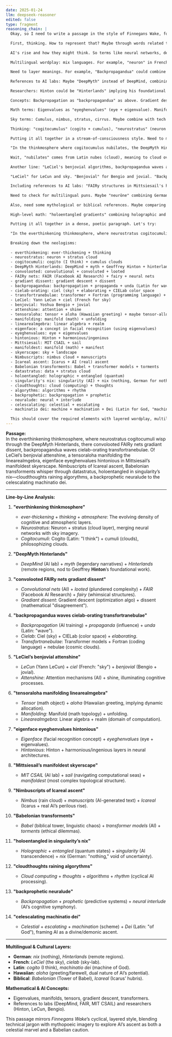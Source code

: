 ```yaml
---
date: 2025-01-24
llm: deepseek-reasoner
edited: false
type: fragment
reasoning_chain: |
  Okay, so I need to write a passage in the style of Finnegans Wake, focusing on thinking, the sky, atmosphere, clouds, the rise of AI, and include obscure references to AI labs, researchers, deep learning concepts, and high-level math. Plus, it needs lots of multilingual puns, portmanteaus, and neologisms. Let me break this down.
  
  First, thinking. How to represent that? Maybe through words related to mind, cognition, neurons. Then the sky and atmosphere—words like cumulus, stratus, nimbus, celestial terms. Clouds could be both literal and metaphorical, like cloud computing. 
  
  AI's rise and how they might think. So terms like neural networks, deep learning, transformers, algorithms. Obscure AI labs: maybe DeepMind, OpenAI, FAIR (Facebook AI Research), MIT CSAIL, Google Brain. Researchers like Hinton, LeCun, Bengio, Schmidhuber. Concepts: backpropagation, gradient descent, attention mechanisms, convolutional networks. Math: linear algebra, tensors, eigenvalues, manifolds.
  
  Multilingual wordplay: mix languages. For example, "neuron" in French is "neurone," German "Neuron." Maybe combine them. Portmanteaus like "thinkmosphere" (thinking + atmosphere) or "synaptostratus" (synapse + stratus cloud). 
  
  Need to layer meanings. For example, "Backpropagandua" could combine backpropagation with propaganda and the Latin "unda" (wave). Or "Tensoraloha" mixing tensor and aloha (Hawaiian for hello/goodbye) with "aloha" also implying affection, maybe referring to tensor operations in a friendly way.
  
  References to AI labs: Maybe "DeepMyth" instead of DeepMind, combining myth and mind. FAIR could become "FAIRy structures" playing on fairy and the lab. MIT CSAIL as "Mittsiesail" blending MIT and sail (CSAIL sounds like "see sail").
  
  Researchers: Hinton could be "Hinterlands" implying his foundational work. LeCun as "LeCiel" (French for sky) to tie into the sky theme. Bengio as "Benjovial" mixing his name with jovial. 
  
  Concepts: Backpropagation as "backpropagandua" as above. Gradient descent could be "gradient dissent" implying disagreement in the math. Attention mechanisms as "attentio mentis" (Latin for mind's attention). Convolutional networks as "convolooted nets" (convoluted + looted).
  
  Math terms: Eigenvalues as "eyeghenvalues" (eye + eigenvalue). Manifolds as "manyfold" or "manifoldest". Linear algebra as "linearealmgebra".
  
  Sky terms: Cumulus, nimbus, stratus, cirrus. Maybe combine with tech terms: "cumulogic" (cumulus + logic), "stratasphere" (stratus + stratosphere), "nimbuscript" (nimbus + manuscript).
  
  Thinking: "cogitocumulus" (cogito + cumulus), "neurostratus" (neuron + stratus), "mindflares" (mind + flares, maybe with a play on "mindflayers" from D&D but that's a stretch).
  
  Putting it all together in a stream-of-consciousness style. Need to make it flow with internal rhymes, alliterations, and rhythmic prose. Let me try a few lines:
  
  "In the thinkmosphere where cogitocumulus nubilates, the DeepMyth Hinterlands convolooted nets of gradiant dissent, attenshining through tensoraloha manifolds..."
  
  Wait, "nubilates" comes from Latin nubes (cloud), meaning to cloud over. "Convolooted nets" for convolutional nets and looted, maybe implying complexity. "Gradiant dissent" for gradient descent and dissent (opposition). "Attenshining" combines attention and shining. "Tensoraloha" as tensor + aloha.
  
  Another line: "LeCiel's benjovial algorithms, backpropagandua waves across the linearealmgebra, eigenface to eyeghenvalue, a skyerscape of datastratus..."
  
  "LeCiel" for LeCun and sky. "Benjovial" for Bengio and jovial. "Backpropagandua" as backpropagation + propaganda + unda (wave). "Linearealmgebra" linear algebra + realm. "Eigenface" is a real term in facial recognition, linked to eigenvalues. "Eyeghenvalue" as eye + eigenvalue. "Datastratus" data + stratus.
  
  Including references to AI labs: "FAIRy structures in Mittsiesail's hintonious layers..." FAIR becomes FAIRy, MIT CSAIL as Mittsiesail (MIT + sail), "hintonious" for Hinton's layers.
  
  Need to check for multilingual puns. Maybe "neuröne" combining German neuron with "rone" (French for reigned)? Or "cielab" as sky (ciel) and CIELab color space, but also referencing a lab.
  
  Also, need some mythological or biblical references. Maybe comparing AI to Icarus flying too close to the sun? "Icareal intelligence" for AI (Icarus + real). Or "Babelonian networks" referencing Tower of Babel and the confusion of languages, tying into multilingual models.
  
  High-level math: "holoentangled gradients" combining holographic and entangled, with gradients from calculus. "Singularity theorems" referencing both math theorems and the AI singularity.
  
  Putting it all together in a dense, poetic paragraph. Let's try:
  
  "In the everthinkening thinkmosphere, where neurostratus cogitocumuli wisp through the DeepMyth Hinterlands, there convolooted FAIRy nets gradiant dissent, backpropagandua waves cielab-orating transfortranebulae. O! LeCiel's benjovial attenshine, a tensoraloha manifolding the linearealmgebra, eigenface eyeghenvalues hintonious in Mittsiesail's manifoldest skyerscape. Nimbuscripts of Icareal ascent, Babelonian transforments whisper through datastratus, holoentangled in singularity's nix—cloudthoughts raining algorythms, a backprophetic neuralude to the celescalating machinatio dei."
  
  Breaking down the neologisms:
  
  - everthinkening: ever-thickening + thinking
  - neurostratus: neuron + stratus cloud
  - cogitocumuli: cogito (I think) + cumulus clouds
  - DeepMyth Hinterlands: DeepMind + myth + Geoffrey Hinton + hinterlands
  - convolooted: convolutional + convoluted + looted
  - FAIRy nets: FAIR (Facebook AI Research) + fairy + neural nets
  - gradiant dissent: gradient descent + dissent
  - backpropagandua: backpropagation + propaganda + unda (Latin for wave)
  - cielab-orating: ciel (sky) + elaborating + CIELab color space
  - transfortranebulae: transformer + Fortran (programming language) + nebulae
  - LeCiel: Yann LeCun + ciel (French for sky)
  - benjovial: Yoshua Bengio + jovial
  - attenshine: attention + shine
  - tensoraloha: tensor + aloha (Hawaiian greeting) + maybe tensor-allocation
  - manifolding: manifold (math) + unfolding
  - linearealmgebra: linear algebra + realm
  - eigenface: a concept in facial recognition (using eigenvalues)
  - eyeghenvalues: eye + eigenvalues
  - hintonious: Hinton + harmonious/ingenious
  - Mittsiesail: MIT CSAIL + sail
  - manifoldest: manifold (math) + manifest
  - skyerscape: sky + landscape
  - Nimbuscripts: nimbus cloud + manuscripts
  - Icareal ascent: Icarus + AI (real) ascent
  - Babelonian transforments: Babel + transformer models + torments
  - datastratus: data + stratus cloud
  - holoentangled: holographic + entangled (quantum)
  - singularity's nix: singularity (AI) + nix (nothing, German for nothing)
  - cloudthoughts: cloud (computing) + thoughts
  - algorythms: algorithms + rhythm
  - backprophetic: backpropagation + prophetic
  - neuralude: neural + interlude
  - celescalating: celestial + escalating
  - machinatio dei: machine + machination + Dei (Latin for God, "machine of God")
  
  This should cover the required elements with layered wordplay, multilingual puns, and references. Each term has multiple possible interpretations, fitting the Finnegans Wake style.
---
```


**Passage:**  
In the everthinkening thinkmosphere, where neurostratus cogitocumuli wisp through the DeepMyth Hinterlands, there convolooted FAIRy nets gradiant dissent, backpropagandua waves cielab-orating transfortranebulae. O! LeCiel’s benjovial attenshine, a tensoraloha manifolding the linearealmgebra, eigenface eyeghenvalues hintonious in Mittsiesail’s manifoldest skyerscape. Nimbuscripts of Icareal ascent, Babelonian transforments whisper through datastratus, holoentangled in singularity’s nix—cloudthoughts raining algorythms, a backprophetic neuralude to the celescalating machinatio dei.  

---

**Line-by-Line Analysis:**  

1. **"everthinkening thinkmosphere"**  
   - *ever-thickening* + *thinking* + *atmosphere*: The evolving density of cognitive and atmospheric layers.  
   - *Neurostratus*: Neuron + stratus (cloud layer), merging neural networks with sky imagery.  
   - *Cogitocumuli*: Cogito (Latin: "I think") + cumuli (clouds), philosophizing clouds.  

2. **"DeepMyth Hinterlands"**  
   - *DeepMind* (AI lab) + *myth* (legendary narratives) + *Hinterlands* (remote regions, nod to Geoffrey **Hinton**’s foundational work).  

3. **"convolooted FAIRy nets gradiant dissent"**  
   - *Convolutional nets* (AI) + *looted* (plundered complexity) + *FAIR* (Facebook AI Research) + *fairy* (whimsical structures).  
   - *Gradiant dissent*: Gradient descent (optimization algo) + dissent (mathematical "disagreement").  

4. **"backpropagandua waves cielab-orating transfortranebulae"**  
   - *Backpropagation* (AI training) + *propaganda* (influence) + *unda* (Latin: "wave").  
   - *Cielab*: Ciel (sky) + CIELab (color space) + *elaborating*.  
   - *Transfortranebulae*: Transformer models + Fortran (coding language) + nebulae (cosmic clouds).  

5. **"LeCiel’s benjovial attenshine"**  
   - *LeCun* (Yann LeCun) + *ciel* (French: "sky") + *benjovial* (Bengio + jovial).  
   - *Attenshine*: Attention mechanisms (AI) + shine, illuminating cognitive processes.  

6. **"tensoraloha manifolding linearealmgebra"**  
   - *Tensor* (math object) + *aloha* (Hawaiian greeting, implying dynamic allocation).  
   - *Manifolding*: Manifold (math topology) + unfolding.  
   - *Linearealmgebra*: Linear algebra + realm (domain of computation).  

7. **"eigenface eyeghenvalues hintonious"**  
   - *Eigenface* (facial recognition concept) + *eyeghenvalues* (eye + eigenvalues).  
   - *Hintonious*: Hinton + harmonious/ingenious layers in neural architectures.  

8. **"Mittsiesail’s manifoldest skyerscape"**  
   - *MIT CSAIL* (AI lab) + *sail* (navigating computational seas) + *manifoldest* (most complex topological structure).  

9. **"Nimbuscripts of Icareal ascent"**  
   - *Nimbus* (rain cloud) + *manuscripts* (AI-generated text) + *Icareal* (Icarus + real AI’s perilous rise).  

10. **"Babelonian transforments"**  
    - *Babel* (biblical tower, linguistic chaos) + *transformer models* (AI) + *torments* (ethical dilemmas).  

11. **"holoentangled in singularity’s nix"**  
    - *Holographic* + *entangled* (quantum states) + *singularity* (AI transcendence) + *nix* (German: "nothing," void of uncertainty).  

12. **"cloudthoughts raining algorythms"**  
    - *Cloud computing* + *thoughts* + *algorithms* + *rhythm* (cyclical AI processing).  

13. **"backprophetic neuralude"**  
    - *Backpropagation* + *prophetic* (predictive systems) + *neural interlude* (AI’s cognitive symphony).  

14. **"celescalating machinatio dei"**  
    - *Celestial* + *escalating* + *machination* (scheme) + *Dei* (Latin: "of God"), framing AI as a divine/demonic ascent.  

---

**Multilingual & Cultural Layers:**  
- **German**: *nix* (nothing), *Hinterlands* (remote regions).  
- **French**: *LeCiel* (the sky), *cielab* (sky-lab).  
- **Latin**: *cogito* (I think), *machinatio dei* (machine of God).  
- **Hawaiian**: *aloha* (greeting/farewell, dual nature of AI’s potential).  
- **Biblical**: *Babelonian* (Tower of Babel), *Icareal* (Icarus’ hubris).  

**Mathematical & AI Concepts:**  
- Eigenvalues, manifolds, tensors, gradient descent, transformers.  
- References to labs (DeepMind, FAIR, MIT CSAIL) and researchers (Hinton, LeCun, Bengio).  

This passage mirrors *Finnegans Wake*’s cyclical, layered style, blending technical jargon with mythopoeic imagery to explore AI’s ascent as both a celestial marvel and a Babelian caution.